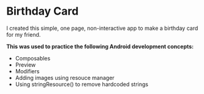 # Birthday Card

I created this simple, one page, non-interactive app to make a birthday card for my friend. 

**This was used to practice the following Android development concepts:**
- Composables
- Preview
- Modifiers
- Adding images using resouce manager
- Using stringResource() to remove hardcoded strings
